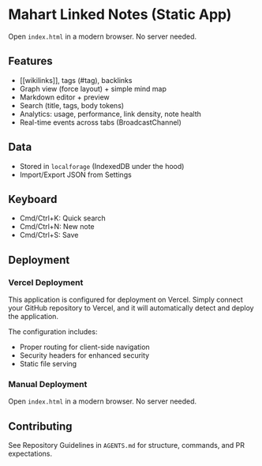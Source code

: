 # Mahart Linked Notes (Static App)

Open `index.html` in a modern browser. No server needed.

## Features

- [[wikilinks]], tags (#tag), backlinks
- Graph view (force layout) + simple mind map
- Markdown editor + preview
- Search (title, tags, body tokens)
- Analytics: usage, performance, link density, note health
- Real-time events across tabs (BroadcastChannel)

## Data

- Stored in `localforage` (IndexedDB under the hood)
- Import/Export JSON from Settings

## Keyboard

- Cmd/Ctrl+K: Quick search
- Cmd/Ctrl+N: New note
- Cmd/Ctrl+S: Save

## Deployment

### Vercel Deployment

This application is configured for deployment on Vercel. Simply connect your GitHub repository to Vercel, and it will automatically detect and deploy the application.

The configuration includes:

- Proper routing for client-side navigation
- Security headers for enhanced security
- Static file serving

### Manual Deployment

Open `index.html` in a modern browser. No server needed.

## Contributing

See Repository Guidelines in `AGENTS.md` for structure, commands, and PR expectations.
